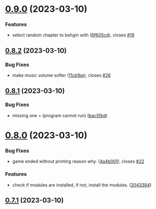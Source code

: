 # [0.9.0](https://github.com/KendallDoesCoding/Choose-Your-Own-Adventure-Game/compare/v0.8.2...v0.9.0) (2023-03-10)


### Features

* select random chapter to behgin with ([6f605cd](https://github.com/KendallDoesCoding/Choose-Your-Own-Adventure-Game/commit/6f605cda9182f9c40fa9ed2621388cc021c3a720)), closes [#19](https://github.com/KendallDoesCoding/Choose-Your-Own-Adventure-Game/issues/19)



## [0.8.2](https://github.com/KendallDoesCoding/Choose-Your-Own-Adventure-Game/compare/v0.8.1...v0.8.2) (2023-03-10)


### Bug Fixes

* make music volume softer ([11cb1be](https://github.com/KendallDoesCoding/Choose-Your-Own-Adventure-Game/commit/11cb1be0ac3058cfa39964bb2fb4cda3711997ac)), closes [#26](https://github.com/KendallDoesCoding/Choose-Your-Own-Adventure-Game/issues/26)



## [0.8.1](https://github.com/KendallDoesCoding/Choose-Your-Own-Adventure-Game/compare/v0.8.0...v0.8.1) (2023-03-10)


### Bug Fixes

* missing one = (program cannot run) ([bac5fbd](https://github.com/KendallDoesCoding/Choose-Your-Own-Adventure-Game/commit/bac5fbdf3125876a257e735533a43ccd51a148c4))



# [0.8.0](https://github.com/KendallDoesCoding/Choose-Your-Own-Adventure-Game/compare/v0.7.1...v0.8.0) (2023-03-10)


### Bug Fixes

* game ended without printing reason why. ([4a4b001](https://github.com/KendallDoesCoding/Choose-Your-Own-Adventure-Game/commit/4a4b001e53abaaef509a9020304dde198ddd3931)), closes [#22](https://github.com/KendallDoesCoding/Choose-Your-Own-Adventure-Game/issues/22)


### Features

* check if modules are installed, if not, install the modules. ([2043384](https://github.com/KendallDoesCoding/Choose-Your-Own-Adventure-Game/commit/204338490c9fbaa4d6996319f765696f1c7b0391))



## [0.7.1](https://github.com/KendallDoesCoding/Choose-Your-Own-Adventure-Game/compare/v0.7.0...v0.7.1) (2023-03-10)



